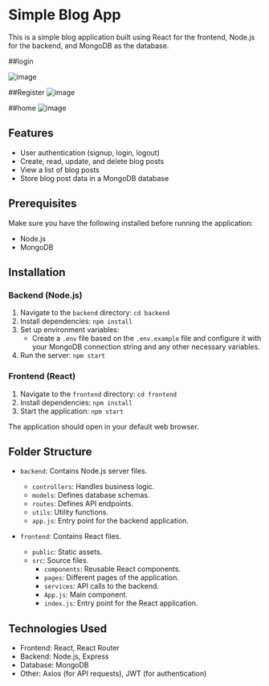 # Simple Blog App

This is a simple blog application built using React for the frontend, Node.js for the backend, and MongoDB as the database.<br>

##login

![image](https://github.com/muhammadunaisak/mern_blog_c/assets/84447232/62eeb82b-b9f1-412e-b896-5672a7d98d3d)<br>

##Register
![image](https://github.com/muhammadunaisak/mern_blog_c/assets/84447232/8c81dde3-1ca3-40b9-9be1-e6a9f806f637)

##home
![image](https://github.com/muhammadunaisak/mern_blog_c/assets/84447232/bc7eb2ab-c127-4051-bfeb-4772eaeecf6f)


## Features

- User authentication (signup, login, logout)
- Create, read, update, and delete blog posts
- View a list of blog posts
- Store blog post data in a MongoDB database

## Prerequisites

Make sure you have the following installed before running the application:

- Node.js
- MongoDB

## Installation

### Backend (Node.js)

1. Navigate to the `backend` directory: `cd backend`
2. Install dependencies: `npm install`
3. Set up environment variables:
   - Create a `.env` file based on the `.env.example` file and configure it with your MongoDB connection string and any other necessary variables.
4. Run the server: `npm start`

### Frontend (React)

1. Navigate to the `frontend` directory: `cd frontend`
2. Install dependencies: `npm install`
3. Start the application: `npm start`

The application should open in your default web browser.

## Folder Structure

- `backend`: Contains Node.js server files.
  - `controllers`: Handles business logic.
  - `models`: Defines database schemas.
  - `routes`: Defines API endpoints.
  - `utils`: Utility functions.
  - `app.js`: Entry point for the backend application.

- `frontend`: Contains React files.
  - `public`: Static assets.
  - `src`: Source files.
    - `components`: Reusable React components.
    - `pages`: Different pages of the application.
    - `services`: API calls to the backend.
    - `App.js`: Main component.
    - `index.js`: Entry point for the React application.

## Technologies Used

- Frontend: React, React Router
- Backend: Node.js, Express
- Database: MongoDB
- Other: Axios (for API requests), JWT (for authentication)


